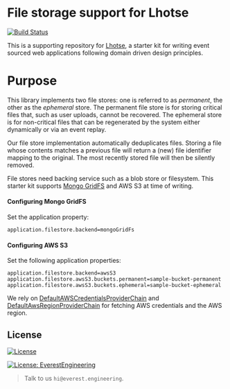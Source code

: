 # File storage support for Lhotse
[![Build Status](https://travis-ci.com/everest-engineering/lhotse-storage.svg?branch=master)](https://travis-ci.com/everest-engineering/lhotse-storage)

This is a supporting repository for [Lhotse](https://github.com/everest-engineering/lhotse), a starter kit for writing event sourced web applications following domain driven design principles.

# Purpose
This library implements two file stores: one is referred to as _permanent_, the other as the _ephemeral_ store. The permanent file store is for storing critical files that, such as user uploads, cannot be recovered. The ephemeral store is for non-critical files that can be regenerated by the system either dynamically or via an event replay.

Our file store implementation automatically deduplicates files. Storing a file whose contents matches a previous file will return a (new) file identifier mapping to the original. The most recently stored file will then be silently removed. 

File stores need backing service such as a blob store or filesystem. This starter kit supports 
[Mongo GridFS](https://docs.mongodb.com/manual/core/gridfs/) and AWS S3 at time of writing.

#### Configuring Mongo GridFS
Set the application property:
```
application.filestore.backend=mongoGridFs
```

#### Configuring AWS S3
Set the following application properties:
```
application.filestore.backend=awsS3
application.filestore.awsS3.buckets.permanent=sample-bucket-permanent
application.filestore.awsS3.buckets.ephemeral=sample-bucket-ephemeral
```

We rely on [DefaultAWSCredentialsProviderChain](https://docs.aws.amazon.com/AWSJavaSDK/latest/javadoc/com/amazonaws/auth/DefaultAWSCredentialsProviderChain.html) 
and [DefaultAwsRegionProviderChain](https://docs.aws.amazon.com/AWSJavaSDK/latest/javadoc/com/amazonaws/regions/DefaultAwsRegionProviderChain.html) 
for fetching AWS credentials and the AWS region. 


## License
[![License](https://img.shields.io/badge/License-Apache%202.0-blue.svg)](https://opensource.org/licenses/Apache-2.0)

[![License: EverestEngineering](https://img.shields.io/badge/Copyright%20%C2%A9-EVERESTENGINEERING-blue)](https://everest.engineering)

>Talk to us `hi@everest.engineering`.
